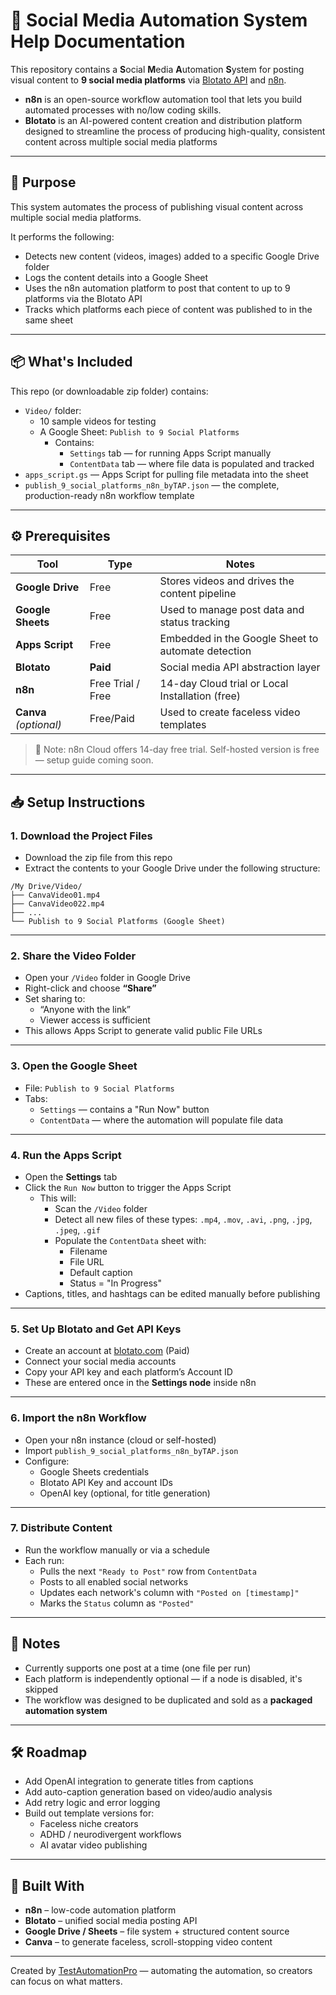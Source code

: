 # 🔁 Social Media Automation System Help Documentation

This repository contains a **S**ocial **M**edia **A**utomation **S**ystem for posting visual content to **9 social media platforms** via [Blotato API](https://blotato.com/?ref=aiacntnt) and [n8n](https://n8n.io).

- **n8n** is an open-source workflow automation tool that lets you build automated processes with no/low coding skills.
- **Blotato** is an AI-powered content creation and distribution platform designed to streamline the process of producing high-quality, consistent content across multiple social media platforms

---

## 🚀 Purpose

This system automates the process of publishing visual content across multiple social media platforms.

It performs the following:

- Detects new content (videos, images) added to a specific Google Drive folder
- Logs the content details into a Google Sheet
- Uses the n8n automation platform to post that content to up to 9 platforms via the Blotato API
- Tracks which platforms each piece of content was published to in the same sheet
---

## 📦 What's Included

This repo (or downloadable zip folder) contains:

- `Video/` folder:
  - 10 sample videos for testing
  - A Google Sheet: `Publish to 9 Social Platforms`  
    - Contains:
      - `Settings` tab — for running Apps Script manually
      - `ContentData` tab — where file data is populated and tracked
- `apps_script.gs` — Apps Script for pulling file metadata into the sheet
- `publish_9_social_platforms_n8n_byTAP.json` — the complete, production-ready n8n workflow template

---

## ⚙️ Prerequisites

| Tool               | Type                | Notes                                                  |
|--------------------|---------------------|---------------------------------------------------------|
| **Google Drive**   | Free                | Stores videos and drives the content pipeline          |
| **Google Sheets**  | Free                | Used to manage post data and status tracking           |
| **Apps Script**    | Free                | Embedded in the Google Sheet to automate detection     |
| **Blotato**        | **Paid**            | Social media API abstraction layer                     |
| **n8n**            | Free Trial / Free   | 14-day Cloud trial or Local Installation (free)               |
| **Canva** *(optional)* | Free/Paid     | Used to create faceless video templates                |

> 📌 Note: n8n Cloud offers 14-day free trial. Self-hosted version is free — setup guide coming soon.

---

## 📥 Setup Instructions

### 1. **Download the Project Files**

- Download the zip file from this repo
- Extract the contents to your Google Drive under the following structure:

```
/My Drive/Video/
├── CanvaVideo01.mp4
├── CanvaVideo022.mp4
├── ...
└── Publish to 9 Social Platforms (Google Sheet)
```

---

### 2. **Share the Video Folder**

- Open your `/Video` folder in Google Drive
- Right-click and choose **“Share”**
- Set sharing to:
  - “Anyone with the link”
  - Viewer access is sufficient
- This allows Apps Script to generate valid public File URLs

---

### 3. **Open the Google Sheet**

- File: `Publish to 9 Social Platforms`
- Tabs:
  - `Settings` — contains a "Run Now" button
  - `ContentData` — where the automation will populate file data

---

### 4. **Run the Apps Script**

- Open the **Settings** tab
- Click the `Run Now` button to trigger the Apps Script
  - This will:
    - Scan the `/Video` folder
    - Detect all new files of these types: `.mp4`, `.mov`, `.avi`, `.png`, `.jpg`, `.jpeg`, `.gif`
    - Populate the `ContentData` sheet with:
      - Filename
      - File URL
      - Default caption
      - Status = "In Progress"
- Captions, titles, and hashtags can be edited manually before publishing

---

### 5. **Set Up Blotato and Get API Keys**

- Create an account at [blotato.com](https://blotato.com) (Paid)
- Connect your social media accounts
- Copy your API key and each platform’s Account ID
- These are entered once in the **Settings node** inside n8n

---

### 6. **Import the n8n Workflow**

- Open your n8n instance (cloud or self-hosted)
- Import `publish_9_social_platforms_n8n_byTAP.json`
- Configure:
  - Google Sheets credentials
  - Blotato API Key and account IDs
  - OpenAI key (optional, for title generation)

---

### 7. **Distribute Content**

- Run the workflow manually or via a schedule
- Each run:
  - Pulls the next `"Ready to Post"` row from `ContentData`
  - Posts to all enabled social networks
  - Updates each network's column with `"Posted on [timestamp]"`
  - Marks the `Status` column as `"Posted"`

---

## 📌 Notes

- Currently supports one post at a time (one file per run)
- Each platform is independently optional — if a node is disabled, it's skipped
- The workflow was designed to be duplicated and sold as a **packaged automation system**

---

## 🛠 Roadmap

- Add OpenAI integration to generate titles from captions
- Add auto-caption generation based on video/audio analysis
- Add retry logic and error logging
- Build out template versions for:
  - Faceless niche creators
  - ADHD / neurodivergent workflows
  - AI avatar video publishing

---

## 🧠 Built With

- **n8n** – low-code automation platform
- **Blotato** – unified social media posting API
- **Google Drive / Sheets** – file system + structured content source
- **Canva** – to generate faceless, scroll-stopping video content

---

Created by [TestAutomationPro](https://www.instagram.com/test.automation.pro/) — automating the automation, so creators can focus on what matters.
